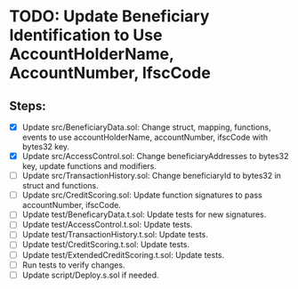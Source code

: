 # TODO: Update Beneficiary Identification to Use AccountHolderName, AccountNumber, IfscCode

## Steps:
- [x] Update src/BeneficiaryData.sol: Change struct, mapping, functions, events to use accountHolderName, accountNumber, ifscCode with bytes32 key.
- [x] Update src/AccessControl.sol: Change beneficiaryAddresses to bytes32 key, update functions and modifiers.
- [ ] Update src/TransactionHistory.sol: Change beneficiaryId to bytes32 in struct and functions.
- [ ] Update src/CreditScoring.sol: Update function signatures to pass accountNumber, ifscCode.
- [ ] Update test/BeneficaryData.t.sol: Update tests for new signatures.
- [ ] Update test/AccessControl.t.sol: Update tests.
- [ ] Update test/TransactionHistory.t.sol: Update tests.
- [ ] Update test/CreditScoring.t.sol: Update tests.
- [ ] Update test/ExtendedCreditScoring.t.sol: Update tests.
- [ ] Run tests to verify changes.
- [ ] Update script/Deploy.s.sol if needed.
